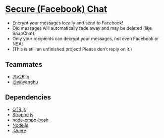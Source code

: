# [Secure (Facebook) Chat](http://secure-chat.zhuzhu.org)

* Encrypt your messages locally and send to Facebook!
* Old messages will automatically fade away and may be deleted (like SnapChat).
* Only your recipients can decrypt your messages, not even Facebook or NSA!
* (This is still an unfinished project! Please don't reply on it.)

## Teammates
* [@y26jin](https://github.com/y26jin)
* [@yinyanghu](https://github.com/yinyanghu)

## Dependencies
* [OTR.js](http://arlolra.github.io/otr/)
* [Strophe.js](http://strophe.im/strophejs/)
* [node-xmpp-bosh](https://github.com/dhruvbird/node-xmpp-bosh)
* [Node.js](http://nodejs.org/)
* [jQuery](http://jquery.com/)
